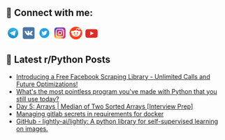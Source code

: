 ## 🔎 Connect with me:
[<img src="https://github.com/bullbesh/bullbesh/blob/main/images/Telegram.png" width="32" height="32" />](https://t.me/bullbesh)
[<img src="https://github.com/bullbesh/bullbesh/blob/main/images/VK.png" width="32" height="32" />](https://vk.com/bullbesh)
[<img src="https://github.com/bullbesh/bullbesh/blob/main/images/Twitter.png" width="32" height="32" />](https://twitter.com/bullbesh1)
[<img src="https://github.com/bullbesh/bullbesh/blob/main/images/Instagram.png" width="32" height="32" />](https://www.instagram.com/bullbesh)
[<img src="https://github.com/bullbesh/bullbesh/blob/main/images/Reddit.png" width="32" height="32" />](https://www.reddit.com/user/bullbesh)
[<img src="https://github.com/bullbesh/bullbesh/blob/main/images/YouTube.png" width="32" height="32" />](https://www.youtube.com/channel/UCtfjRs6uzgq5mfm8S06WTcg)

## 📕 Latest r/Python Posts
<!-- BLOG-POST-LIST:START -->
- [Introducing a Free Facebook Scraping Library - Unlimited Calls and Future Optimizations!](https://www.reddit.com/r/Python/comments/13pmmgr/introducing_a_free_facebook_scraping_library/)
- [What&#39;s the most pointless program you&#39;ve made with Python that you still use today?](https://www.reddit.com/r/Python/comments/13pmej7/whats_the_most_pointless_program_youve_made_with/)
- [Day 5: Arrays | Median of Two Sorted Arrays [Interview Prep]](https://www.reddit.com/r/Python/comments/13pm32t/day_5_arrays_median_of_two_sorted_arrays/)
- [Managing gitlab secrets in requirements for docker](https://www.reddit.com/r/Python/comments/13plqqj/managing_gitlab_secrets_in_requirements_for_docker/)
- [GitHub - lightly-ai/lightly: A python library for self-supervised learning on images.](https://www.reddit.com/r/Python/comments/13pld0o/github_lightlyailightly_a_python_library_for/)
<!-- BLOG-POST-LIST:END -->
